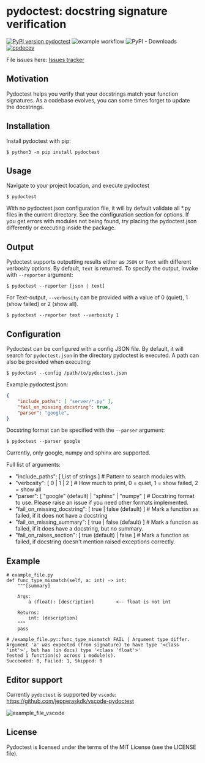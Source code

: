 pydoctest: docstring signature verification
=======================================
[![PyPI version pydoctest](https://badge.fury.io/py/pydoctest.svg)](https://pypi.python.org/pypi/pydoctest/)
![example workflow](https://github.com/jepperaskdk/pydoctest/actions/workflows/python-package.yml/badge.svg)
![PyPI - Downloads](https://img.shields.io/pypi/dm/pydoctest)
[![codecov](https://codecov.io/gh/jepperaskdk/pydoctest/branch/main/graph/badge.svg?token=NSOW53NY9R)](https://codecov.io/gh/jepperaskdk/pydoctest)

File issues here: [Issues tracker](https://github.com/jepperaskdk/pydoctest/issues)

Motivation
------------

Pydoctest helps you verify that your docstrings match your function signatures.
As a codebase evolves, you can some times forget to update the docstrings.


Installation
-----------

Install pydoctest with pip:

    $ python3 -m pip install pydoctest

Usage
-----------
Navigate to your project location, and execute pydoctest

    $ pydoctest

With no pydoctest.json configuration file, it will by default validate all \*.py files in the current directory. See the configuration section for options.
If you get errors with modules not being found, try placing the pydoctest.json differently or executing inside the package.

Output
----------
Pydoctest supports outputting results either as `JSON` or `Text` with different verbosity options. By default, `Text` is returned. To specify the output, invoke with `--reporter` argument:

    $ pydoctest --reporter [json | text]

For Text-output, `--verbosity` can be provided with a value of 0 (quiet), 1 (show failed) or 2 (show all).

    $ pydoctest --reporter text --verbosity 1
Configuration
-----------
Pydoctest can be configured with a config JSON file. By default, it will search for `pydoctest.json` in the directory pydoctest is executed. A path can also be provided when executing:

    $ pydoctest --config /path/to/pydoctest.json

Example pydoctest.json:

```json
{
    "include_paths": [ "server/*.py" ],
    "fail_on_missing_docstring": true,
    "parser": "google",
}
```

Docstring format can be specified with the `--parser` argument:

    $ pydoctest --parser google

Currently, only google, numpy and sphinx are supported.

Full list of arguments:
- "include_paths": [ List of strings ]  # Pattern to search modules with.
- "verbosity": [ 0 | 1 | 2 ]  # How much to print, 0 = quiet, 1 = show failed, 2 = show all
- "parser": [ "google" (default) | "sphinx" | "numpy" ]  # Docstring format to use. Please raise an issue if you need other formats implemented.
- "fail_on_missing_docstring": [ true | false (default) ]  # Mark a function as failed, if it does not have a docstring
- "fail_on_missing_summary": [ true | false (default) ]  # Mark a function as failed, if it does have a docstring, but no summary.
- "fail_on_raises_section": [ true (default) | false ]  # Mark a function as failed, if docstring doesn't mention raised exceptions correctly.

Example
-------
```
# example_file.py
def func_type_mismatch(self, a: int) -> int:
    """[summary]

    Args:
        a (float): [description]        <-- float is not int

    Returns:
        int: [description]
    """
    pass

# /example_file.py::func_type_mismatch FAIL | Argument type differ. Argument 'a' was expected (from signature) to have type '<class 'int'>', but has (in docs) type '<class 'float'>'
Tested 1 function(s) across 1 module(s).
Succeeded: 0, Failed: 1, Skipped: 0
```

Editor support
-------
Currently `pydoctest` is supported by `vscode`: https://github.com/jepperaskdk/vscode-pydoctest

![example_file_vscode](https://user-images.githubusercontent.com/10128260/162623354-b8596f89-f29b-467d-9376-ef9e2f277e7b.gif)

License
-------

Pydoctest is licensed under the terms of the MIT License (see the LICENSE file).
